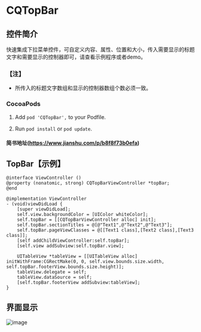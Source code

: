 # CQTopBar
## 控件简介
快速集成下拉菜单控件，可自定义内容、属性、位置和大小，传入需要显示的标题文字和需要显示的控制器即可，请查看示例程序或者demo。
### 【注】
- 所传入的标题文字数组和显示的控制器数组个数必须一致。
### CocoaPods

1. Add `pod 'CQTopBar',` to your Podfile.

2. Run `pod install` or `pod update`.

#### 简书地址(https://www.jianshu.com/p/b8f8f73b0efa)

## <a id="TopBar"></a> TopBar【示例】
```objc
@interface ViewController ()
@property (nonatomic, strong) CQTopBarViewController *topBar;
@end

@implementation ViewController
- (void)viewDidLoad {
    [super viewDidLoad];
    self.view.backgroundColor = [UIColor whiteColor];
    self.topBar = [[CQTopBarViewController alloc] init];
    self.topBar.sectionTitles = @[@"Text1",@"Text2",@"Text3"];
    self.topBar.pageViewClasses = @[[Text1 class],[Text2 class],[Text3 class]];
    [self addChildViewController:self.topBar];
    [self.view addSubview:self.topBar.view];
    
    UITableView *tableView = [[UITableView alloc] initWithFrame:CGRectMake(0, 0, self.view.bounds.size.width, self.topBar.footerView.bounds.size.height)];
    tableView.delegate = self;
    tableView.dataSource = self;
    [self.topBar.footerView addSubview:tableView];
}
```
## 界面显示

![image](https://github.com/cq1402272764/CQTopBar/blob/master/Res/TopBar.png)
